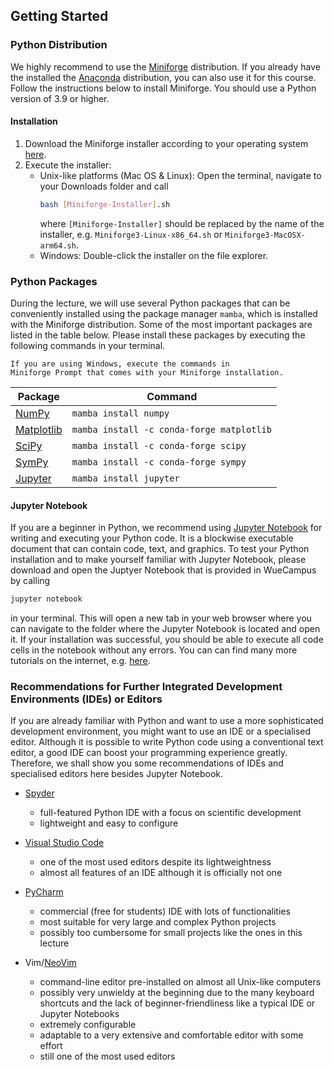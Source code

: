 ## Getting Started

### Python Distribution

We highly recommend to use the 
[Miniforge](https://github.com/conda-forge/miniforge) distribution.
If you already have the installed the 
[Anaconda](https://www.anaconda.com) distribution,
you can also use it for this course. 
Follow the instructions below to install Miniforge. 
You should use a Python version of 3.9 or higher.

#### Installation
1. Download the Miniforge installer according to your operating system
   [here](https://github.com/conda-forge/miniforge#miniforge3).
2. Execute the installer:
    - Unix-like platforms (Mac OS & Linux):
        Open the terminal, navigate to your Downloads folder and call
        ```bash
        bash [Miniforge-Installer].sh
        ```
        where `[Miniforge-Installer]` should be replaced by the name of the 
        installer, e.g. `Miniforge3-Linux-x86_64.sh` or 
        `Miniforge3-MacOSX-arm64.sh`.
    - Windows:
        Double-click the installer on the file explorer.

### Python Packages

During the lecture, we will use several Python packages that can be
conveniently installed using the package manager `mamba`, which is
installed with the Miniforge distribution.
Some of the most important packages are listed in the table below.
Please install these packages by executing the following commands
in your terminal.

```admonish note title="Note for Windows Users"
If you are using Windows, execute the commands in 
Miniforge Prompt that comes with your Miniforge installation.
```

| Package | Command |
| ----- | ------------ |
| [NumPy](https://numpy.org) | `mamba install numpy` |
| [Matplotlib](https://matplotlib.org) | `mamba install -c conda-forge matplotlib` |
| [SciPy](https://scipy.org) | `mamba install -c conda-forge scipy` |
| [SymPy](https://www.sympy.org) | `mamba install -c conda-forge sympy` |
| [Jupyter](https://jupyter.org) | `mamba install jupyter` |


#### Jupyter Notebook

If you are a beginner in Python, we recommend using 
[Jupyter Notebook](https://jupyter.org) for writing and executing your 
Python code. It is a blockwise executable document that can contain code, 
text, and graphics. To test your Python installation and to make yourself 
familiar with Jupyter Notebook, please download and open the Juptyer 
Notebook that is provided in WueCampus by calling

```bash
jupyter notebook
```

in your terminal. This will open a new tab in your web browser where you
can navigate to the folder where the Jupyter Notebook is located and open
it. If your installation was successful, you should be able to execute
all code cells in the notebook without any errors. You can can find many
more tutorials on the internet, e.g. 
[here](https://www.dataquest.io/blog/jupyter-notebook-tutorial/).


### Recommendations for Further Integrated Development Environments (IDEs) or Editors

If you are already familiar with Python and want to use a more
sophisticated development environment, you might want to use an IDE or a
specialised editor. Although it is possible to write Python code using a 
conventional text editor, a good IDE can boost your programming experience 
greatly. Therefore, we shall show you some recommendations of IDEs and 
specialised editors here besides Jupyter Notebook.

- [Spyder](https://www.spyder-ide.org)
    - full-featured Python IDE with a focus on scientific development
    - lightweight and easy to configure

- [Visual Studio Code](https://code.visualstudio.com)
    - one of the most used editors despite its lightweightness
    - almost all features of an IDE although it is officially not one

- [PyCharm](https://www.jetbrains.com/de-de/pycharm/)
    - commercial (free for students) IDE with lots of functionalities
    - most suitable for very large and complex Python projects
    - possibly too cumbersome for small projects like the ones in this 
      lecture

- Vim/[NeoVim](https://neovim.io)
    - command-line editor pre-installed on almost all Unix-like
      computers
    - possibly very unwieldy at the beginning due to the many 
      keyboard shortcuts and the lack of beginner-friendliness like 
      a typical IDE or Jupyter Notebooks
    - extremely configurable
    - adaptable to a very extensive and 
      comfortable editor with some effort
    - still one of the most used editors

